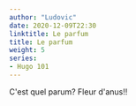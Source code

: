 ```yaml
---
author: "Ludovic"
date: 2020-12-09T22:30
linktitle: Le parfum 
title: Le parfum
weight: 5
series:
- Hugo 101
---
```


C'est quel parum?
Fleur d'anus!!


